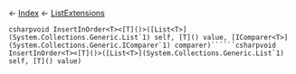 ← [Index](Api-Index) ← [ListExtensions](System.Collections.Generic.ListExtensions)

```csharpvoid InsertInOrder<T><[T]()>([List<T>](System.Collections.Generic.List`1) self, [T]() value, [IComparer<T>](System.Collections.Generic.IComparer`1) comparer)``````csharpvoid InsertInOrder<T><[T]()>([List<T>](System.Collections.Generic.List`1) self, [T]() value)```